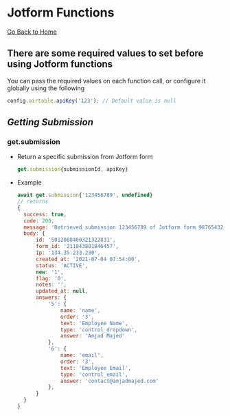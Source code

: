 # **Jotform Functions**

[Go Back to Home](https://github.com/Amjad992/util992)

## There are some required values to set before using Jotform functions

You can pass the required values on each function call, or configure it globally using the following

```javascript
config.airtable.apiKey('123'); // Default value is null
```

## **_Getting Submission_**

### get.submission

- Return a specific submission from Jotform form
  ```javascript
  get.submission{submissionId, apiKey}
  ```
- Example
  ```javascript
  await get.submission{'123456789', undefined}
  // returns
  {
    success: true,
    code: 200,
    message: 'Retrieved submission 123456789 of Jotform form 987654321',
    body: {
        id: '5012088400321322831',
        form_id: '211843801846457',
        ip: '134.35.233.230',
        created_at: '2021-07-04 07:54:00',
        status: 'ACTIVE',
        new: '1',
        flag: '0',
        notes: '',
        updated_at: null,
        answers: {
            '5': {
                name: 'name',
                order: '3',
                text: 'Employee Name',
                type: 'control_dropdown',
                answer: 'Amjad Majed'
            },
            '6': {
                name: 'email',
                order: '3',
                text: 'Employee Email',
                type: 'control_email',
                answer: 'contact@amjadmajed.com'
            },
        }
    }
  }
  ```
